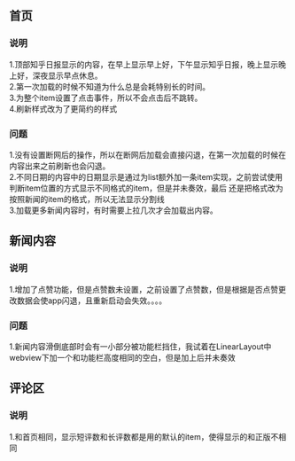 ## 首页
### 说明
1.顶部知乎日报显示的内容，在早上显示早上好，下午显示知乎日报，晚上显示晚上好，深夜显示早点休息。  
2.第一次加载的时候不知道为什么总是会耗特别长的时间。  
3.为整个item设置了点击事件，所以不会点击后不跳转。  
4.刷新样式改为了更简约的样式  
### 问题
1.没有设置断网后的操作，所以在断网后加载会直接闪退，在第一次加载的时候在内容出来之前刷新也会闪退。  
2.不同日期的内容中的日期显示是通过为list额外加一条item实现，之前尝试使用判断item位置的方式显示不同格式的item，但是并未奏效，最后 还是把格式改为按照新闻的item的格式，所以无法显示分割线  
3.加载更多新闻内容时，有时需要上拉几次才会加载出内容。  
## 新闻内容
### 说明
1.增加了点赞功能，但是点赞数未设置，之前设置了点赞数，但是根据是否点赞更改数据会使app闪退，且重新启动会失效。。。。
### 问题
1.新闻内容滑倒底部时会有一小部分被功能栏挡住，我试着在LinearLayout中webview下加一个和功能栏高度相同的空白，但是加上后并未奏效
## 评论区
### 说明
1.和首页相同，显示短评数和长评数都是用的默认的item，使得显示的和正版不相同
